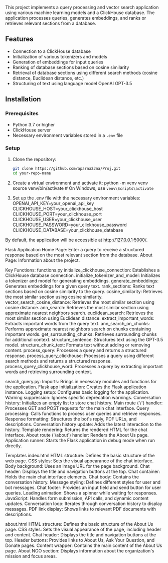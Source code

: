 This project implements a query processing and vector search application using various machine learning models and a ClickHouse database. The application processes queries, generates embeddings, and ranks or retrieves relevant sections from a database.

## Features

- Connection to a ClickHouse database
- Initialization of various tokenizers and models
- Generation of embeddings for input queries
- Ranking of database sections based on cosine similarity
- Retrieval of database sections using different search methods (cosine distance, Euclidean distance, etc.)
- Structuring of text using language model OpenAI GPT-3.5 

## Installation

### Prerequisites

- Python 3.7 or higher
- ClickHouse server
- Necessary environment variables stored in a `.env` file

### Setup

1. Clone the repository:
   ```bash
   git clone https://github.com/aparna23na/Proj.git
   cd your-repo-name
   
2. Create a virtual environment and activate it:
   python -m venv venv
   source venv/bin/activate   # On Windows, use `venv\Scripts\activate`

3. Set up the .env file with the necessary environment variables:
   OPENAI_API_KEY=your_openai_api_key
   CLICKHOUSE_HOST=your_clickhouse_host
   CLICKHOUSE_PORT=your_clickhouse_port
   CLICKHOUSE_USER=your_clickhouse_user
   CLICKHOUSE_PASSWORD=your_clickhouse_password
   CLICKHOUSE_DATABASE=your_clickhouse_database


By default, the application will be accessible at http://127.0.0.1:5000/.

Flask Application
Home Page: Enter a query to receive a structured response based on the most relevant section from the database.
About Page: Information about the project.

Key Functions:
functions.py
initialize_clickhouse_connection: Establishes a ClickHouse database connection.
initialize_tokenizer_and_model: Initializes a tokenizer and model for generating embeddings.
generate_embeddings: Generates embeddings for a given query text.
rank_sections: Ranks text sections based on cosine similarity to the query.
cosine_similarity: Retrieves the most similar section using cosine similarity.
vector_search_cosine_distance: Retrieves the most similar section using cosine distance.
ann_search: Retrieves the most similar section using approximate nearest neighbors search.
euclidean_search: Retrieves the most similar section using Euclidean distance.
extract_important_words: Extracts important words from the query text.
ann_search_on_chunks: Performs approximate nearest neighbors search on chunks containing important words.
get_surrounding_chunks: Retrieves surrounding chunks for additional context.
structure_sentence: Structures text using the GPT-3.5 model.
structure_chunk_text: Formats text without adding or removing content.
process_query: Processes a query and returns a structured response.
process_query_clickhouse: Processes a query using different search methods and returns a structured response.
process_query_clickhouse_word: Processes a query by extracting important words and retrieving surrounding context.

search_query.py:
 Imports: Brings in necessary modules and functions for the application.
 Flask app initialization: Creates the Flask application instance.
 Logging setup: Configures basic logging for the application.
 Warning suppression: Ignores specific deprecation warnings.
 Conversation history: Initializes an empty list to store chat history.
 Main route ('/') handler: Processes GET and POST requests for the main chat interface.
 Query processing: Calls functions to process user queries and retrieve responses.
 Response formatting: Structures the bot's reply, PDF URLs, and descriptions.
 Conversation history update: Adds the latest interaction to the history.
 Template rendering: Returns the rendered HTML for the chat interface.
 About route ('/about') handler: Renders the About Us page.
 Application runner: Starts the Flask application in debug mode when run directly.

Templates
index.html 
 HTML structure: Defines the basic structure of the web page.
 CSS styles: Sets the visual appearance of the chat interface.
 Body background: Uses an image URL for the page background.
 Chat header: Displays the title and navigation buttons at the top.
 Chat container: Holds the main chat interface elements.
 Chat body: Contains the conversation history.
 Message styling: Defines different styles for user and bot messages.
 Chat footer: Provides an input field and send button for user queries.
 Loading animation: Shows a spinner while waiting for responses.
 JavaScript: Handles form submission, API calls, and dynamic content updates.
 Conversation loop: Iterates through conversation history to display messages.
 PDF link display: Shows links to relevant PDF documents with descriptions.
 
about.html 
 HTML structure: Defines the basic structure of the About Us page.
 CSS styles: Sets the visual appearance of the page, including header and content.
 Chat header: Displays the title and navigation buttons at the top.
 Header buttons: Provides links to About Us, Ask Your Question, and Donate pages.
 Content wrapper: Contains the main content of the About Us page.
 About NGO section: Displays information about the organization's mission and focus areas.
   



